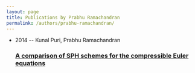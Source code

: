 ```yaml
---
layout: page
title: Publications by Prabhu Ramachandran
permalink: /authors/prabhu-ramachandran/
---
```


<ul class="post-list">
<li><span class='post-meta'>2014 -- Kunal Puri, Prabhu Ramachandran</span><h3><a class='post-link' href='../../a-comparison-of-sph-schemes-for-the-compressible-euler-equations'>A comparison of SPH schemes for the compressible Euler equations</a></h3></li>

</ul>
